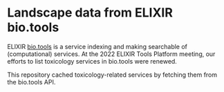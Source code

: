# Landscape data from ELIXIR bio.tools

ELIXIR [bio.tools](bio.tools) is a service indexing and making searchable of (computational) services.
At the 2022 ELIXIR Tools Platform meeting, our efforts to list toxicology services in bio.tools were
renewed.

This repository cached toxicology-related services by fetching them from the bio.tools API.
